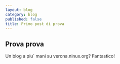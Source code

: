 ```yaml
---
layout: blog
category: blog
published: false
title: Primo post di prova
---
```


## Prova prova

Un blog a piu` mani su verona.ninux.org? Fantastico!
